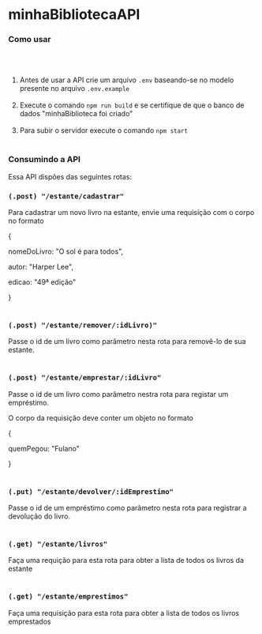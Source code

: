# minhaBibliotecaAPI

### Como usar
<br></br>
1. Antes de usar a API crie um arquivo `.env` baseando-se no modelo presente no arquivo `.env.example` 
<br></br>
2. Execute o comando `npm run build` e se certifique de que o banco de dados "minhaBiblioteca foi criado"
<br></br>
3. Para subir o servidor execute o comando `npm start` 
<br></br>
### Consumindo a API <p></p>

Essa API dispôes das seguintes rotas:<p></p>

### `(.post) "/estante/cadastrar"`
Para cadastrar um novo livro na estante, envie uma requisição com o corpo no formato

{<p></p>
    nomeDoLivro: "O sol é para todos",<p></p>
    autor: "Harper Lee",<p></p>
    edicao: "49ª edição"<p></p>
}<br></br>
### `(.post) "/estante/remover/:idLivro)"` 
Passe o id de um livro como parâmetro nesta rota para removê-lo de sua estante.<br></br>

### `(.post) "/estante/emprestar/:idLivro"`
Passe o id de um livro como parâmetro nestra rota para registar um empréstimo.

O corpo da requisição deve conter um objeto no formato

{<p></p>
quemPegou: "Fulano"<p></p>
}<br></br>

### `(.put) "/estante/devolver/:idEmprestimo"`
Passe o id de um empréstimo como parâmetro nesta rota para registrar a devolução do livro.<br></br>

### `(.get) "/estante/livros"`
Faça uma requição para esta rota para obter a lista de todos os livros da estante<br></br>

### `(.get) "/estante/emprestimos"`
Faça uma requisição para esta rota para obter a lista de todos os livros emprestados
